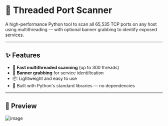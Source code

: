 # 🔎 Threaded Port Scanner

A high-performance Python tool to scan all 65,535 TCP ports on any host using multithreading — with optional banner grabbing to identify exposed services.

---

## ✨ Features

- 🚀 **Fast multithreaded scanning** (up to 300 threads)
- 🔐 **Banner grabbing** for service identification
- 📦 Lightweight and easy to use
- 🧠 Built with Python's standard libraries — no dependencies

---

## 📸 Preview
![image](https://github.com/user-attachments/assets/cadc88dc-ebfc-45c9-9e88-f46741988422)
